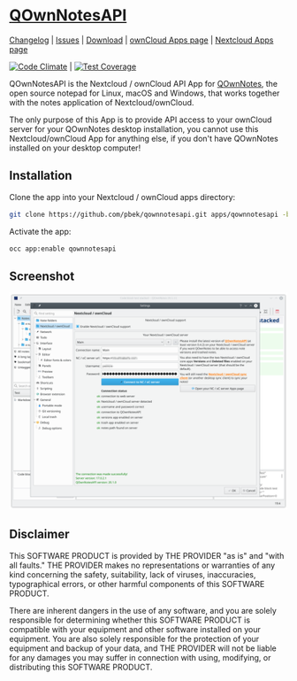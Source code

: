 # [QOwnNotesAPI](http://www.qownnotes.org "QOwnNotes Offical Site") 

[Changelog](https://github.com/pbek/qownnotesapi/blob/develop/CHANGELOG.md) | 
[Issues](https://github.com/pbek/qownnotesapi/issues) | 
[Download](https://github.com/pbek/qownnotesapi/releases) |
[ownCloud Apps page](https://marketplace.owncloud.com/apps/qownnotesapi) |
[Nextcloud Apps page](https://apps.nextcloud.com/apps/qownnotesapi)

[![Code Climate](https://codeclimate.com/github/pbek/qownnotesapi/badges/gpa.svg)](https://codeclimate.com/github/pbek/qownnotesapi) |
[![Test Coverage](https://codeclimate.com/github/pbek/qownnotesapi/badges/coverage.svg)](https://codeclimate.com/github/pbek/qownnotesapi/coverage)

QOwnNotesAPI is the Nextcloud / ownCloud API App for [QOwnNotes](http://www.qownnotes.org), the open source notepad for Linux, macOS and Windows, that works together with the notes application of Nextcloud/ownCloud.

The only purpose of this App is to provide API access to your ownCloud server for your QOwnNotes desktop installation, you cannot use this Nextcloud/ownCloud App for anything else, if you don't have QOwnNotes installed on your desktop computer! 

## Installation

Clone the app into your Nextcloud / ownCloud apps directory:

```bash
git clone https://github.com/pbek/qownnotesapi.git apps/qownnotesapi -b develop
```

Activate the app:

```bash
occ app:enable qownnotesapi
```

## Screenshot
![Screenhot](screenshot.png)

## Disclaimer

This SOFTWARE PRODUCT is provided by THE PROVIDER "as is" and "with all faults." THE PROVIDER makes no representations or warranties of any kind concerning the safety, suitability, lack of viruses, inaccuracies, typographical errors, or other harmful components of this SOFTWARE PRODUCT. 

There are inherent dangers in the use of any software, and you are solely responsible for determining whether this SOFTWARE PRODUCT is compatible with your equipment and other software installed on your equipment. You are also solely responsible for the protection of your equipment and backup of your data, and THE PROVIDER will not be liable for any damages you may suffer in connection with using, modifying, or distributing this SOFTWARE PRODUCT.
